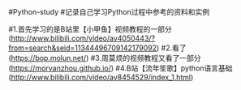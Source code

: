 #Python-study
#记录自己学习Python过程中参考的资料和实例

#1.首先学习的是B站里【小甲鱼】视频教程的一部分(http://www.bilibili.com/video/av4050443/?from=search&seid=11344496709142179092)
#2.看了<a byte of python> (https://bop.molun.net/)
#3.周莫烦的视频教程又看了一部分 (https://morvanzhou.github.io/)
#4.B站【流年笙歌】python语言基础 (http://www.bilibili.com/video/av8454529/index_1.html)
